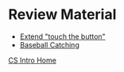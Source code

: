 # Review Material

* [Extend "touch the button"](/courses/csintro1/review/touch-the-button)
* [Baseball Catching](/courses/csintro1/review/baseball-catching)

[CS Intro Home](/courses/csintro1)
